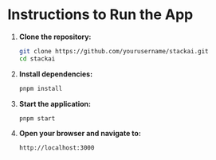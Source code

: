 # Instructions to Run the App

1. **Clone the repository:**
    ```sh
    git clone https://github.com/yourusername/stackai.git
    cd stackai
    ```

2. **Install dependencies:**
    ```sh
    pnpm install
    ```

3. **Start the application:**
    ```sh
    pnpm start
    ```

4. **Open your browser and navigate to:**
    ```
    http://localhost:3000
    ```
